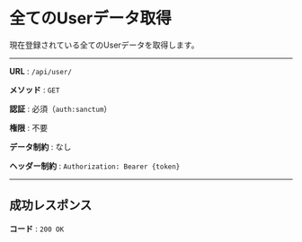 # 全てのUserデータ取得

現在登録されている全てのUserデータを取得します。

---

**URL** : `/api/user/`

**メソッド** : `GET`

**認証** : 必須（`auth:sanctum`）

**権限** : 不要

**データ制約** : なし

**ヘッダー制約** : `Authorization: Bearer {token}`  

---

## 成功レスポンス

**コード** : `200 OK`

